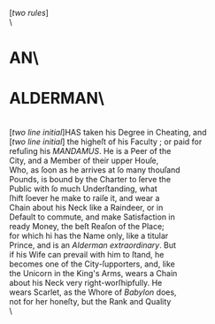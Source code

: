 [*two rules*]\
\
# AN\
# ALDERMAN\
\
[*two line initial*]HAS taken his Degree in Cheating, and\
[*two line initial*] the higheſt of his Faculty ; or paid for\
refuſing his *MANDAMUS*.  He is a Peer of the\
City, and a Member of their upper Houſe,\
Who, as ſoon as he arrives at ſo many thouſand\
Pounds, is bound by the Charter to ſerve the\
Public with ſo much Underſtanding, what\
ſhift ſoever he make to raiſe it, and wear a\
Chain about his Neck like a Raindeer, or in\
Default to commute, and make Satisfaction in\
ready Money, the beſt Reaſon of the Place;\
for which hi has the Name only, like a titular\
Prince, and is an *Alderman extraordinary*.  But\
if his Wife can prevail with him to ſtand, he\
becomes one of the City-ſupporters, and, like\
the Unicorn in the King's Arms, wears a Chain\
about his Neck very right-worſhipfully.  He\
wears Scarlet, as the Whore of *Babylon* does,\
not for her honeſty, but the Rank and Quality\
\


